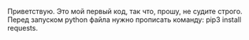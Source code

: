 Приветствую. Это мой первый код, так что, прошу, не судите строго. Перед запуском python файла нужно прописать команду: pip3 install requests.